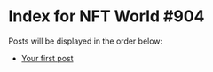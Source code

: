 # Index for NFT World #904
Posts will be displayed in the order below:

- [Your first post](./001-first.md)


